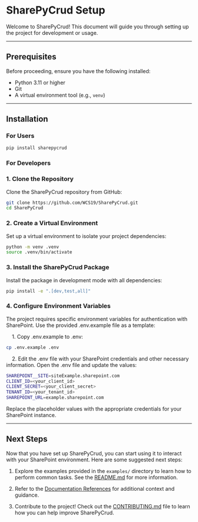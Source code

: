 # SharePyCrud Setup

Welcome to SharePyCrud! This document will guide you through setting up the project for development or usage.

---

## Prerequisites

Before proceeding, ensure you have the following installed:

- Python 3.11 or higher
- Git
- A virtual environment tool (e.g., `venv`)

---

## Installation

### For Users

```bash
pip install sharepycrud
```

### For Developers

### 1. Clone the Repository

Clone the SharePyCrud repository from GitHub:

```bash
git clone https://github.com/WCS19/SharePyCrud.git
cd SharePyCrud
```

### 2. Create a Virtual Environment

Set up a virtual environment to isolate your project dependencies:

```bash
python -m venv .venv
source .venv/bin/activate
```

### 3. Install the SharePyCrud Package
Install the package in development mode with all dependencies:

```bash
pip install -e ".[dev,test,all]"
```

### 4. Configure Environment Variables

The project requires specific environment variables for authentication with SharePoint. Use the provided .env.example file as a template:

&nbsp;&nbsp;&nbsp;&nbsp;1. Copy .env.example to .env:

```bash
cp .env.example .env
```

&nbsp;&nbsp;&nbsp;&nbsp;2. Edit the .env file with your SharePoint credentials and other necessary information.
Open the .env file and update the values:
```bash
SHAREPOINT__SITE=siteExample.sharepoint.com
CLIENT_ID=<your_client_id>
CLIENT_SECRET=<your_client_secret>
TENANT_ID=<your_tenant_id>
SHAREPOINT_URL=example.sharepoint.com
```

Replace the placeholder values with the appropriate credentials for your SharePoint instance.

---

## Next Steps

Now that you have set up SharePyCrud, you can start using it to interact with your SharePoint environment. Here are some suggested next steps:

1. Explore the examples provided in the `examples/` directory to learn how to perform common tasks. See the [README.md](README.md##Examples) for more information.

2. Refer to the [Documentation References](README.md#documentation-references) for additional context and guidance.

3. Contribute to the project! Check out the [CONTRIBUTING.md](CONTRIBUTING.md) file to learn how you can help improve SharePyCrud.
